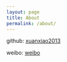 ```yaml
---
layout: page
title: About
permalink: /about/
---
```


github: [xuanxiao2013](https://github.com/xuanxiao2013)

weibo: [weibo](http://weibo.com/u/1680805233)